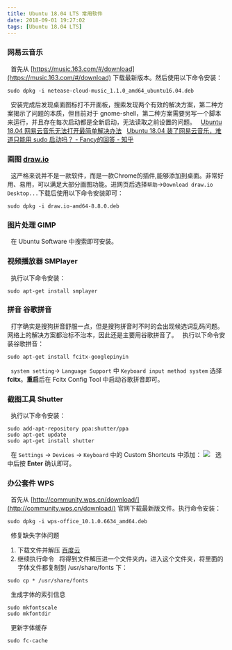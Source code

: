 ```yaml
---
title: Ubuntu 18.04 LTS 常用软件
date: 2018-09-01 19:27:02
tags: [Ubuntu 18.04 LTS]
---
```


### 网易云音乐
&nbsp;&nbsp;首先从 [https://music.163.com/#/download](https://music.163.com/#/download) 下载最新版本。然后使用以下命令安装：
```
sudo dpkg -i netease-cloud-music_1.1.0_amd64_ubuntu16.04.deb
```
&nbsp;&nbsp;安装完成后发现桌面图标打不开面板，搜索发现两个有效的解决方案，第二种方案揭示了问题的本质，但目前对于 gnome-shell，第二种方案需要另写一个脚本来运行，并且存在每次启动都是全新启动，无法读取之前设置的问题。
&nbsp;&nbsp;[Ubuntu 18.04 网易云音乐无法打开最简单解决办法](https://notes.ijustplay.cn/software/ubuntu-netease-cloud-music.html)
&nbsp;&nbsp;[Ubuntu 18.04 装了网易云音乐，难道只能用 sudo 启动吗？ - Fancy的回答 - 知乎](https://www.zhihu.com/question/277330447/answer/478510195)

### 画图 [draw.io](https://www.draw.io/)
&nbsp;&nbsp;这严格来说并不是一款软件，而是一款Chrome的插件,能够添加到桌面。非常好用、易用，可以满足大部分画图功能。进网页后选择`帮助`->`Download draw.io Desktop...`下载后使用以下命令安装即可：
```
sudo dpkg -i draw.io-amd64-8.8.0.deb
```

### 图片处理 GIMP
&nbsp;&nbsp;在 Ubuntu Software 中搜索即可安装。

### 视频播放器 SMPlayer
&nbsp;&nbsp;执行以下命令安装：
```
sudo apt-get install smplayer
```

### 拼音 谷歌拼音
&nbsp;&nbsp;打字确实是搜狗拼音舒服一点，但是搜狗拼音时不时的会出现候选词乱码问题。网络上的解决方案都治标不治本，因此还是主要用谷歌拼音了。
&nbsp;&nbsp;执行以下命令安装谷歌拼音：
```
sudo apt-get install fcitx-googlepinyin
```
&nbsp;&nbsp;`system setting`-> `Language Support` 中 `Keyboard input method system` 选择 **fcitx**。**重启**后在 Fcitx Config Tool 中启动谷歌拼音即可。

### 截图工具 Shutter
&nbsp;&nbsp;执行以下命令安装：
```
sudo add-apt-repository ppa:shutter/ppa
sudo apt-get update
sudo apt-get install shutter
```
&nbsp;&nbsp;在 `Settings` -> `Devices` -> `Keyboard` 中的 Custom Shortcuts 中添加：
![](https://s1.ax1x.com/2018/09/01/PxVBq0.png)
&nbsp;&nbsp;选中后按 **Enter** 确认即可。

### 办公套件 WPS
&nbsp;&nbsp;首先从 [http://community.wps.cn/download/](http://community.wps.cn/download/) 官网下载最新版文件。执行命令安装：
```
sudo dpkg -i wps-office_10.1.0.6634_amd64.deb
```
&nbsp;&nbsp;修复缺失字体问题
1. 下载文件并解压
[百度云](https://pan.baidu.com/s/1mh0lcbY)
2.  继续执行命令
&nbsp;&nbsp;将得到文件解压进一个文件夹内，进入这个文件夹，将里面的字体文件都复制到 /usr/share/fonts 下：
```
sudo cp * /usr/share/fonts
```
&nbsp;&nbsp;生成字体的索引信息
```
sudo mkfontscale
sudo mkfontdir
```
&nbsp;&nbsp;更新字体缓存
```
sudo fc-cache
```
